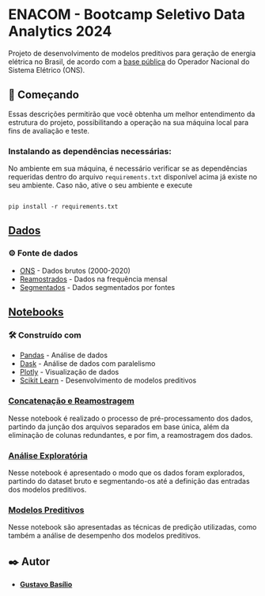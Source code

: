 # ENACOM - Bootcamp Seletivo Data Analytics 2024

Projeto de desenvolvimento de modelos preditivos para geração de energia elétrica no Brasil, de acordo com a [base pública](https://dados.ons.org.br/dataset/geracao-usina-2) do Operador Nacional do Sistema Elétrico (ONS). 

## 🚀 Começando

Essas descrições permitirão que você obtenha um melhor entendimento da estrutura do projeto, possibilitando a operação na sua máquina local para fins de avaliação e teste. 

### **Instalando as dependências necessárias:**

No ambiente em sua máquina, é necessário verificar se as dependências requeridas dentro do arquivo `requirements.txt` disponível acima já existe no seu ambiente. Caso não, ative o seu ambiente e execute

```

pip install -r requirements.txt
```



## **[Dados](/dados/)**

### ⚙️ Fonte de dados

* [ONS](https://dados.ons.org.br/dataset/geracao-usina-2) - Dados brutos (2000-2020)
* [Reamostrados](/dados/reamostrados/) - Dados na frequência mensal
* [Segmentados](/dados/segmentados/) - Dados segmentados por fontes

## **[Notebooks](/notebooks)**

### 🛠️ Construído com

* [Pandas](https://pandas.pydata.org/docs/) - Análise de dados
* [Dask](https://docs.dask.org/en/stable/) - Análise de dados com paralelismo
* [Plotly](https://plotly.com/python/) - Visualização de dados
* [Scikit Learn](https://scikit-learn.org/stable/user_guide.html) - Desenvolvimento de modelos preditivos

### [Concatenação e Reamostragem](/notebooks/concatenar_dados_e_reamostragem.ipynb)
Nesse notebook é realizado o processo de pré-processamento dos dados, partindo da junção dos arquivos separados em base única, além da eliminação de colunas redundantes, e por fim, a reamostragem dos dados.

### [Análise Exploratória](/notebooks/analise_exploratoria.ipynb)
Nesse notebook é apresentado o modo que os dados foram explorados, partindo do dataset bruto e segmentando-os até a definição das entradas dos modelos preditivos.

### [Modelos Preditivos](/notebooks/modelos_preditivos.ipynb)
Nesse notebook são apresentadas as técnicas de predição utilizadas, como também a análise de desempenho dos modelos preditivos.

## ✒️ Autor

* **[Gustavo Basílio](https://github.com/BasilioGustavo)** 



